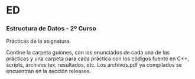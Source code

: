 # ED
### Estructura de Datos - 2º Curso

Prácticas de la asignatura.

Contine la carpeta guiones, con los enunciados de cada una de las
prácticas y una carpeta para cada práctica con los códigos fuente en
C++, scripts, archivos.tex, resultados, etc. Los archivos.pdf ya
compilados se encuentran en la sección releases.
